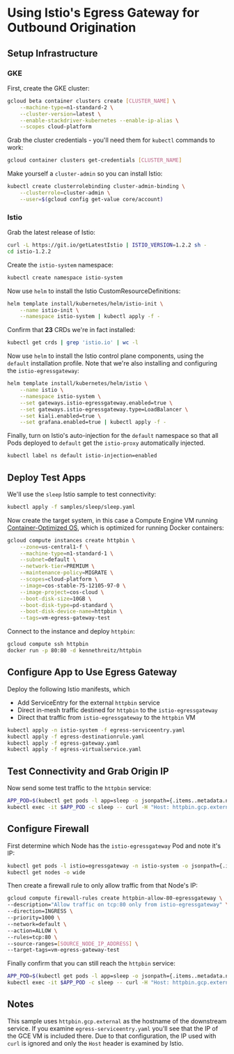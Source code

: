 # Using Istio's Egress Gateway for Outbound Origination

## Setup Infrastructure

### GKE

First, create the GKE cluster:

```bash
gcloud beta container clusters create [CLUSTER_NAME] \
    --machine-type=n1-standard-2 \
    --cluster-version=latest \
    --enable-stackdriver-kubernetes --enable-ip-alias \
    --scopes cloud-platform
```

Grab the cluster credentials - you'll need them for `kubectl` commands to work:

```bash
gcloud container clusters get-credentials [CLUSTER_NAME]
```

Make yourself a `cluster-admin` so you can install Istio:

```bash
kubectl create clusterrolebinding cluster-admin-binding \
    --clusterrole=cluster-admin \
    --user=$(gcloud config get-value core/account)
```

### Istio

Grab the latest release of Istio:

```bash
curl -L https://git.io/getLatestIstio | ISTIO_VERSION=1.2.2 sh -
cd istio-1.2.2
```

Create the `istio-system` namespace:

```bash
kubectl create namespace istio-system
```

Now use `helm` to install the Istio CustomResourceDefinitions:

```bash
helm template install/kubernetes/helm/istio-init \
    --name istio-init \
    --namespace istio-system | kubectl apply -f -
```

Confirm that **23** CRDs we're in fact installed:

```bash
kubectl get crds | grep 'istio.io' | wc -l
```

Now use `helm` to install the Istio control plane components, using the `default` installation profile. Note that we're also installing and configuring the `istio-egressgateway`:

```bash
helm template install/kubernetes/helm/istio \
    --name istio \
    --namespace istio-system \
    --set gateways.istio-egressgateway.enabled=true \
    --set gateways.istio-egressgateway.type=LoadBalancer \
    --set kiali.enabled=true \
    --set grafana.enabled=true | kubectl apply -f -
```

Finally, turn on Istio's auto-injection for the `default` namespace so that all Pods deployed to `default` get the `istio-proxy` automatically injected.

```bash
kubectl label ns default istio-injection=enabled
```

## Deploy Test Apps

We'll use the `sleep` Istio sample to test connectivity:

```bash
kubectl apply -f samples/sleep/sleep.yaml
```

Now create the target system, in this case a Compute Engine VM running [Container-Optimized OS](https://cloud.google.com/container-optimized-os/docs/), which is optimized for running Docker containers:

```bash
gcloud compute instances create httpbin \
    --zone=us-central1-f \
    --machine-type=n1-standard-1 \
    --subnet=default \
    --network-tier=PREMIUM \
    --maintenance-policy=MIGRATE \
    --scopes=cloud-platform \
    --image=cos-stable-75-12105-97-0 \
    --image-project=cos-cloud \
    --boot-disk-size=10GB \
    --boot-disk-type=pd-standard \
    --boot-disk-device-name=httpbin \
    --tags=vm-egress-gateway-test
```

Connect to the instance and deploy `httpbin`:

```bash
gcloud compute ssh httpbin
docker run -p 80:80 -d kennethreitz/httpbin
```

## Configure App to Use Egress Gateway

Deploy the following Istio manifests, which
- Add ServiceEntry for the external `httpbin` service
- Direct in-mesh traffic destined for `httpbin` to the `istio-egressgateway`
- Direct that traffic from `istio-egressgateway` to the `httpbin` VM

```bash
kubectl apply -n istio-system -f egress-serviceentry.yaml
kubectl apply -f egress-destinationrule.yaml
kubectl apply -f egress-gateway.yaml
kubectl apply -f egress-virtualservice.yaml
```

## Test Connectivity and Grab Origin IP

Now send some test traffic to the `httpbin` service:

```bash
APP_POD=$(kubectl get pods -l app=sleep -o jsonpath={.items..metadata.name})
kubectl exec -it $APP_POD -c sleep -- curl -H "Host: httpbin.gcp.external" 1.2.3.4/ip
```

## Configure Firewall

First determine which Node has the `istio-egressgateway` Pod and note it's IP:

```bash
kubectl get pods -l istio=egressgateway -n istio-system -o jsonpath={.items..status.hostIP}
kubectl get nodes -o wide
```

Then create a firewall rule to only allow traffic from that Node's IP:

```bash
gcloud compute firewall-rules create httpbin-allow-80-egressgateway \
--description="Allow traffic on tcp:80 only from istio-egressgateway" \
--direction=INGRESS \
--priority=1000 \
--network=default \
--action=ALLOW \
--rules=tcp:80 \
--source-ranges=[SOURCE_NODE_IP_ADDRESS] \
--target-tags=vm-egress-gateway-test
```

Finally confirm that you can still reach the `httpbin` service:

```bash
APP_POD=$(kubectl get pods -l app=sleep -o jsonpath={.items..metadata.name})
kubectl exec -it $APP_POD -c sleep -- curl -H "Host: httpbin.gcp.external" 1.2.3.4/ip
```

## Notes

This sample uses `httpbin.gcp.external` as the hostname of the downstream service. If you examine `egress-serviceentry.yaml` you'll see that the IP of the GCE VM is included there. Due to that configuration, the IP used with `curl` is ignored and only the `Host` header is examined by Istio.